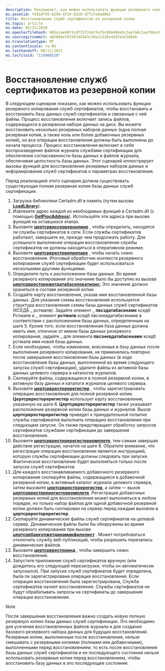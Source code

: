 ```yaml
---
description: Показывает, как можно использовать функции резервного копирования служб сертификатов, чтобы восстановить и восстановить базу данных служб сертификатов и связанные с ней файлы.
ms.assetid: f4914f45-629d-4f24-8328-d7f27e8a0062
title: Восстановление служб сертификатов из резервной копии
ms.topic: article
ms.date: 05/31/2018
ms.openlocfilehash: 665a1aed873cdf25f24dc5a7bc8b8466a5c3ae7a6c1aaf6bec07d2e8be336e9a
ms.sourcegitcommit: e858bbe701567d4583c50a11326e42d7ea51804b
ms.translationtype: MT
ms.contentlocale: ru-RU
ms.lasthandoff: 08/11/2021
ms.locfileid: "118900528"
---
```

# <a name="restoring-certificate-services-from-backup"></a>Восстановление служб сертификатов из резервной копии

В следующем сценарии показано, как можно использовать функции резервного копирования служб сертификатов, чтобы восстановить и восстановить базу данных служб сертификатов и связанные с ней файлы. Процесс восстановления включает запись файлов, содержащихся в резервном наборе данных на диск. Вы можете восстановить несколько резервных наборов данных (одна полная резервная копия, а также ноль или более добавочных резервных копий), но все операции восстановления должны быть выполнены до начала процесса. Процесс восстановления включает в себя воспроизведение файлов журнала службами сертификации для обеспечения согласованности базы данных и файлов журнала, обеспечивая целостность базы данных. Этот сценарий иллюстрирует вызовы функций для восстановления резервных наборов данных и информирования служб сертификатов о параметрах восстановления.

Перед реализацией этого сценария должна существовать существующая полная резервная копия базы данных служб сертификации.

1.  Загрузка библиотеки Certadm.dll в память (путем вызова [**LoadLibrary**](/windows/win32/api/libloaderapi/nf-libloaderapi-loadlibrarya)).
2.  Извлеките адрес каждой из необходимых функций в Certadm.dll (с помощью [**GetProcAddress**](/windows/win32/api/libloaderapi/nf-libloaderapi-getprocaddress)). Используйте эти адреса при вызове функций на оставшихся этапах.
3.  Вызовите [**цертсрвиссерверонлине**](/windows/desktop/api/Certbcli/nf-certbcli-certsrvisserveronlinew) , чтобы определить, находятся ли службы сертификатов в сети. Если службы сертификатов работают, завершите ее, прежде чем продолжать работу. Для успешного выполнения операции восстановления службы сертификатов не должны находиться в оперативном режиме.
4.  Вызовите [**цертсрвресторепрепаре**](/windows/desktop/api/Certbcli/nf-certbcli-certsrvrestorepreparew) , чтобы начать сеанс восстановления. Итоговый обработчик контекста резервного копирования служб сертификации будет использоваться несколькими другими функциями.
5.  Определите путь к расположению базы данных. Во время резервного копирования это значение было бы доступно из вызова [**цертсрвресторежетдатабаселокатионс**](/windows/desktop/api/Certbcli/nf-certbcli-certsrvrestoregetdatabaselocationsw); Это значение должно храниться в составе резервной копии.
6.  Создайте карту восстановления, указав имя восстановленной базы данных. Для указания схемы восстановления используется структура восстановления схемы базы данных служб сертификатов (КСЕДБ \_ рстмапв). Задайте элемент \_ **пвсздатабасенаме** кседб Рстмапв и \_ элемент **рстмапв** кседб пвсзневдатабасенаме в соответствии с расположением базы данных, определенным на шаге 5. Кроме того, если восстановленная база данных должна иметь имя, отличное от имени базы данных резервного копирования, задайте \_ для элемента **пвсзневдатабасенаме** кседб рстмапв имя новой базы данных.
7.  Если необходимо, чтобы изменения, внесенные в базу данных после выполнения резервного копирования, не применялись повторно после завершения восстановления базы данных (в ходе восстановления базы данных, выполненной во время следующего запуска служб сертификации), удалите файлы из активной базы данных целевого сервера и каталогов журналов.
8.  Скопируйте файлы, содержащиеся в полной резервной копии, в активную базу данных и каталоги журналов целевого сервера.
9.  Вызовите [**цертсрвресторерегистер**](/windows/desktop/api/Certbcli/nf-certbcli-certsrvrestoreregisterw) , чтобы зарегистрировать операцию восстановления для полной резервной копии. **Цертсрвресторерегистер** использует карту восстановления, указанную на шаге 6. **Цертсрвресторерегистер** также указывает расположение резервной копии базы данных и журналов. Вызов **цертсрвресторерегистер** приведет к принудительной попытке службы сертификатов выполнить операцию восстановления при следующем запуске. Он также предотвращает обработку запросов сертификатов службами сертификации до завершения восстановления.
10. Вызовите [**цертсрвресторерегистеркомплете**](/windows/desktop/api/Certbcli/nf-certbcli-certsrvrestoreregistercomplete), тем самым завершая действие регистрации, начатое на шаге 8. Обратите внимание, что регистрация операции восстановления является инструкцией, которую службы сертификации должны следовать при запуске. Фактическое восстановление будет выполняться только после запуска служб сертификатов.
11. Для каждого восстанавливаемого добавочного резервного копирования скопируйте файлы, содержащиеся в добавочной резервной копии, в активный каталог журнала целевого сервера, затем вызовите [**цертсрвресторерегистер**](/windows/desktop/api/Certbcli/nf-certbcli-certsrvrestoreregisterw), а затем — вызов [**цертсрвресторерегистеркомплете**](/windows/desktop/api/Certbcli/nf-certbcli-certsrvrestoreregistercomplete). Регистрация добавочных резервных копий для восстановления может выполняться в любом порядке, но только набор файлов для одной добавочной резервной копии должен быть скопирован на сервер перед каждым вызовом в **цертсрвресторерегистер**.
12. Скопируйте динамические файлы служб сертификатов на целевой сервер. Динамические файлы были бы обнаружены во время резервного копирования при вызове [**цертсрвбаккупжетдинамикфилелист**](/windows/desktop/api/Certbcli/nf-certbcli-certsrvbackupgetdynamicfilelistw) . Может потребоваться отключить службу веб-публикаций, чтобы разрешить перезапись динамических файлов.
13. Вызовите [**цертсрвресторинд**](/windows/desktop/api/Certbcli/nf-certbcli-certsrvrestoreend) , чтобы завершить сеанс восстановления.
14. Запустите приложение служб сертификатов вручную (или дождитесь его следующей перезагрузки, чтобы он автоматически запускался). При запуске служб сертификатов будет определена, была ли зарегистрирована операция восстановления. Если операция восстановления была зарегистрирована, Служба сертификатов начнет восстановление. Службы сертификатов не будут обрабатывать запросы на сертификаты до завершения операции восстановления.

> [!Note]  
> После завершения восстановления важно создать новую полную резервную копию базы данных служб сертификации. Это необходимо для усечения восстановленных файлов журнала и для создания базового резервного набора данных для будущих восстановлений. Резервные копии, выполненные после восстановления, нельзя смешивать с резервными копиями (полными или добавочными), выполненными перед восстановлением. то есть после восстановления базы данных служб сертификатов и ее последующего состояния нельзя использовать резервные копии перед восстановлением, чтобы восстановить базу данных в это последующее состояние.

 

 

 
